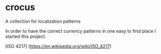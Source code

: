 # crocus
A collection for localization patterns

In order to have the correct currency patterns in one easy to find place I started this project.

[ISO 4217] (https://en.wikipedia.org/wiki/ISO_4217)
